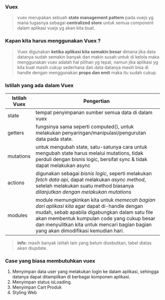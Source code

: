 ### Vuex

> vuex merupakan sebuah **state management pattern** pada vuejs yg mana tugasnya sebagai **centralized store** untuk semua component dalam aplikasi vuejs yg akan kita buat.

### Kapan kita harus menggunakan Vuex ?

> Vuex digunakan **ketika aplikasi kita semakin besar** dimana jika data datanya sudah semakin banyak dan makin susah untuk di kelola maka menggunakan vuex adalah hal pilihan yg tepat, namun jika aplikasi yg kita buat masih cukup sederhana dan data datanya masih bisa di handle dengan menggunakan **props dan emit** maka itu sudah cukup.

### Istilah yang ada dalam Vuex

|Istilah Vuex    |Pengertian                     |
|----------------|-------------------------------|
|state           |tempat penyimpanan sumber semua data di dalam vuex           |
|getters         |fungsinya sama seperti computed(), untuk melakukan penyaringan/manipulasi/pengurutan data pada state.            |
|mutations       |untuk mengubah state, satu-satunya cara untuk mengubah state harus melalui mutations, tidak perduli dengan bisnis logic, bersifat sync & tidak dapat melakukan async|
|actions         |digunakan sebagai *bisnis logic*, seperti melakukan *fetch data api*, dapat melakukan *async method*, setelah melakukan suatu method biasanya *dilanjutkan dengan melakukan mutations*        |
|modules         |module memungkinkan kita untuk *memecah bagian dari aplikasi kita* agar dapat di-handle dengan mudah, sebab apabila digabungkan dalam satu file akan membentuk kumpulan code yang cukup besar dan menyulitkan kita untuk mencari bagian bagian yang akan dimodifikasi kemudian hari.|

> **info:** masih banyak istilah lain yang belum disebutkan, tabel diatas akan diupdate.

### Case yang biasa membutuhkan vuex
1. Menyimpan data user yang melakukan login ke dalam aplikasi, sehingga datanya dapat ditampilkan di berbagai komponen aplikasi.
2. Menyimpan status isLoading.
3. Menyimpan Cart Produk
4. Styling Web
